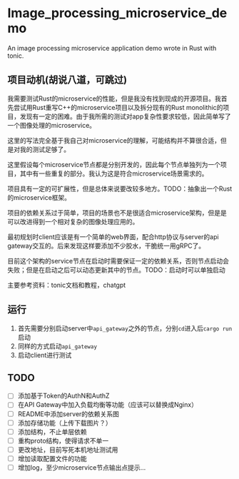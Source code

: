 # Image_processing_microservice_demo
An image processing microservice application demo wrote in Rust with tonic.

## 项目动机(胡说八道，可跳过)
我需要测试Rust的microservice的性能，但是我没有找到现成的开源项目。我首先尝试用Rust重写C++的microservice项目以及拆分现有的Rust monolithic的项目，发现有一定的困难。由于我所需的测试对app复杂性要求较低，因此简单写了一个图像处理的microservice。

这里的写法完全基于我自己对microservice的理解，可能结构并不算很合适，但是对我的测试足够了。

这里假设每个microservice节点都是分别开发的，因此每个节点单独列为一个项目，其中有一些重复的部分。我认为这是符合microservice场景需求的。

项目具有一定的可扩展性，但是总体来说要改较多地方。TODO：抽象出一个Rust的microservice框架。

项目的依赖关系过于简单，项目的场景也不是很适合microservice架构，但是是可以改进得到一个相对复杂的图像处理应用的。

最初规划时client应该是有一个简单的web界面，配合http协议与server的api gateway交互的。后来发现这样要添加不少胶水，干脆统一用gRPC了。

目前这个架构的service节点在启动时需要保证一定的依赖关系，否则节点启动会失败；但是在启动之后可以动态更新其中的节点。TODO：启动时可以单独启动

主要参考资料：tonic文档和教程，chatgpt

## 运行
1. 首先需要分别启动server中`api_gateway`之外的节点，分别`cd`进入后`cargo run`启动
2. 同样的方式启动`api_gateway`
3. 启动client进行测试

## TODO
- [ ] 添加基于Token的AuthN和AuthZ
- [ ] 在API Gateway中加入负载均衡等功能（应该可以替换成Nginx）
- [ ] README中添加server的依赖关系图
- [ ] 添加存储功能（上传下载图片？）
- [ ] 添加结构，不止单层依赖
- [ ] 重构proto结构，使得请求不单一
- [ ] 更改地址，目前写死本机地址测试用
- [ ] 增加读取配置文件的功能
- [ ] 增加log，至少microservice节点输出点提示...
